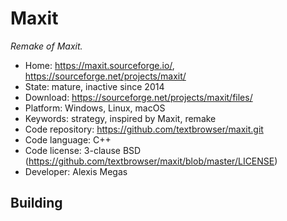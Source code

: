 # Maxit

_Remake of Maxit._

- Home: https://maxit.sourceforge.io/, https://sourceforge.net/projects/maxit/
- State: mature, inactive since 2014
- Download: https://sourceforge.net/projects/maxit/files/
- Platform: Windows, Linux, macOS
- Keywords: strategy, inspired by Maxit, remake
- Code repository: https://github.com/textbrowser/maxit.git
- Code language: C++
- Code license: 3-clause BSD (https://github.com/textbrowser/maxit/blob/master/LICENSE)
- Developer:  Alexis Megas

## Building
